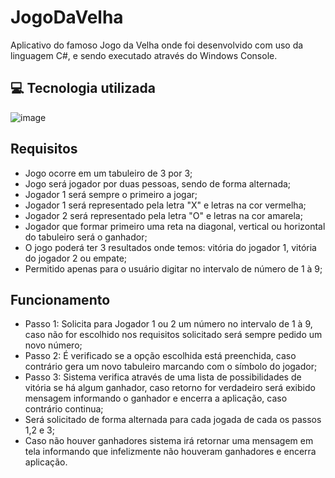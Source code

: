 # JogoDaVelha
Aplicativo do famoso Jogo da Velha onde foi desenvolvido com uso da linguagem C#, e sendo executado através do Windows Console.

💻 Tecnologia utilizada
---------
![image](https://img.shields.io/badge/C%23-239120?style=for-the-badge&logo=c-sharp&logoColor=white)

## Requisitos
- Jogo ocorre em um tabuleiro de 3 por 3;
- Jogo será jogador por duas pessoas, sendo de forma alternada;
- Jogador 1 será sempre o primeiro a jogar;
- Jogador 1 será representado pela letra "X" e letras na cor vermelha;
- Jogador 2 será representado pela letra "O" e letras na cor amarela;
- Jogador que formar primeiro uma reta na diagonal, vertical ou horizontal do tabuleiro será o ganhador;
- O jogo poderá ter 3 resultados onde temos: vitória do jogador 1, vitória do jogador 2 ou empate;
- Permitido apenas para o usuário digitar no intervalo de número de 1 à 9;

## Funcionamento
- Passo 1: Solicita para Jogador 1 ou 2 um número no intervalo de 1 à 9, caso não for escolhido nos requisitos solicitado será sempre pedido um novo número;
- Passo 2: É verificado se a opção escolhida está preenchida, caso contrário gera um novo tabuleiro marcando com o símbolo do jogador;
- Passo 3: Sistema verifica através de uma lista de possibilidades de vitória se há algum ganhador, caso retorno for verdadeiro será exibido mensagem informando o ganhador e encerra a aplicação, caso contrário continua;
- Será solicitado de forma alternada para cada jogada de cada os passos 1,2 e 3;
- Caso não houver ganhadores sistema irá retornar uma mensagem em tela informando que infelizmente não houveram ganhadores e encerra aplicação.
